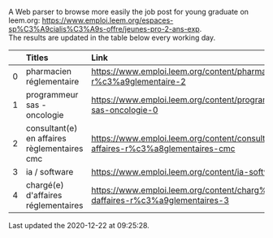 A Web parser to browse more easily the job post for young graduate on leem.org: https://www.emploi.leem.org/espaces-sp%C3%A9cialis%C3%A9s-offre/jeunes-pro-2-ans-exp.  
The results are updated in the table below every working day.  


|    | Titles                                       | Link                                                                                |   Department |   Consulted |
|---:|:---------------------------------------------|:------------------------------------------------------------------------------------|-------------:|------------:|
|  0 | pharmacien réglementaire                     | https://www.emploi.leem.org/content/pharmacien-r%c3%a9glementaire-2                 |           75 |         721 |
|  1 | programmeur sas - oncologie                  | https://www.emploi.leem.org/content/programmeur-sas-oncologie-0                     |           75 |         645 |
|  2 | consultant(e) en affaires règlementaires cmc | https://www.emploi.leem.org/content/consultante-en-affaires-r%c3%a8glementaires-cmc |           75 |         244 |
|  3 | ia / software                                | https://www.emploi.leem.org/content/ia-software                                     |           75 |         839 |
|  4 | chargé(e) d'affaires réglementaires          | https://www.emploi.leem.org/content/charg%c3%a9e-daffaires-r%c3%a9glementaires-3    |           92 |         341 |
  
Last updated the 2020-12-22 at 09:25:28.
